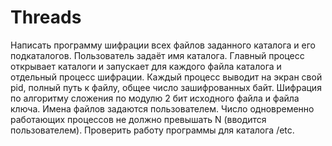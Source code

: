 # Threads
 Написать программу шифрации всех файлов заданного каталога и его подкаталогов. Пользователь задаёт имя каталога. Главный процесс открывает каталоги и запускает для каждого файла каталога и отдельный процесс шифрации. Каждый процесс выводит на экран свой pid, полный путь к файлу, общее число зашифрованных байт. Шифрация по алгоритму сложения по модулю 2 бит исходного файла и файла ключа. Имена файлов задаются пользователем. Число одновременно работающих процессов не должно превышать N (вводится пользователем). Проверить работу программы для каталога /etc.
